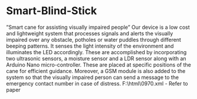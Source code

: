 # Smart-Blind-Stick
”Smart cane for assisting visually impaired people”
Our device is a low cost and lightweight system that processes signals and alerts the visually impaired over any obstacle, potholes or
water puddles through different beeping patterns. It senses the light intensity of the environment and illuminates the LED accordingly. 
These are accomplished by incorporating two ultrasonic sensors, a moisture sensor and a LDR sensor along with an Arduino Nano micro-controller. These
are placed at specific positions of the cane for efficient guidance. Moreover, a GSM module is also added to the system so that the
visually impaired person can send a message to the emergency contact number in case of distress.
F:\html\0970.xml - Refer to paper
